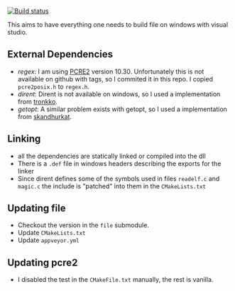 [![Build status](https://ci.appveyor.com/api/projects/status/9xwg49m6124xa2pp?svg=true)](https://ci.appveyor.com/project/julian-r/file-windows)

This aims to have everything one needs to build file on windows with visual studio.


## External Dependencies

 - *regex*: I am using [PCRE2](http://www.pcre.org/) version 10.30. 
 Unfortunately this is not available on github with tags, so I commited it in this repo.
 I copied `pcre2posix.h` to `regex.h`.
 - *dirent*: Dirent is not available on windows, so I used a implementation from [tronkko](https://github.com/tronkko/dirent).
 - *getopt*: A similar problem exists with getopt, so I used a implementation from [skandhurkat](https://github.com/skandhurkat/Getopt-for-Visual-Studio).


## Linking

 - all the dependencies are statically linked or compiled into the dll
 - There is a `.def` file in windows headers describing the exports for the linker
 - Since dirent defines some of the symbols used in files `readelf.c` and `magic.c` the include is "patched" into them in the `CMakeLists.txt`


## Updating file

 - Checkout the version in the `file` submodule.
 - Update `CMakeLists.txt`
 - Update `appveyor.yml`


## Updating pcre2

 - I disabled the test in the `CMakeFile.txt` manually, the rest is vanilla.